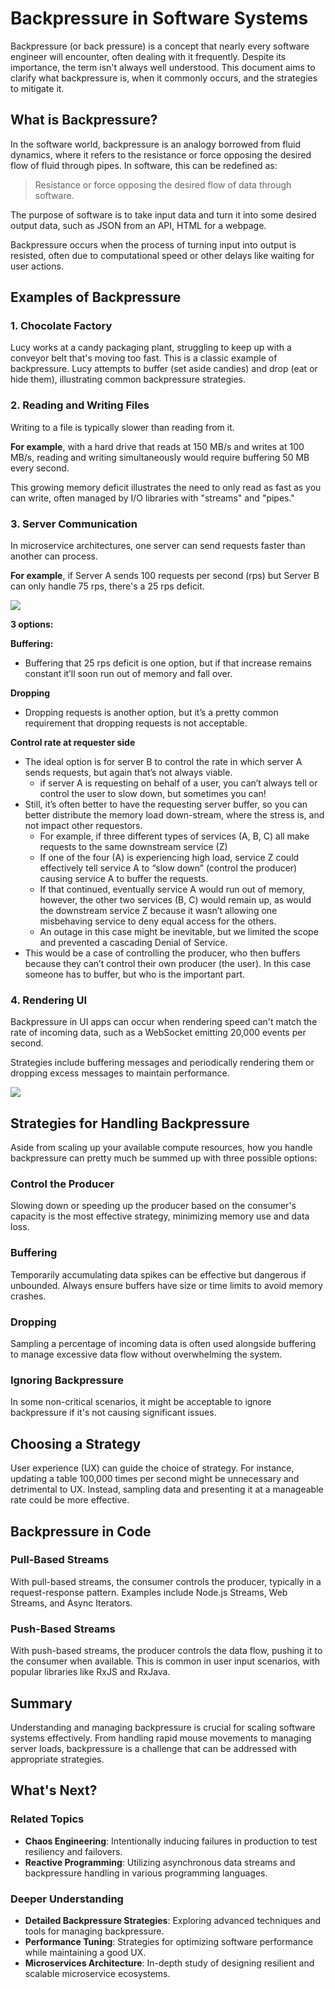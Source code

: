# Backpressure in Software Systems

Backpressure (or back pressure) is a concept that nearly every software engineer will encounter, often dealing with it frequently. Despite its importance, the term isn't always well understood. This document aims to clarify what backpressure is, when it commonly occurs, and the strategies to mitigate it.

## What is Backpressure?

In the software world, backpressure is an analogy borrowed from fluid dynamics, where it refers to the resistance or force opposing the desired flow of fluid through pipes. In software, this can be redefined as:

> Resistance or force opposing the desired flow of data through software.

The purpose of software is to take input data and turn it into some desired output data, such as JSON from an API, HTML for a webpage.

Backpressure occurs when the process of turning input into output is resisted, often due to computational speed or other delays like waiting for user actions.

## Examples of Backpressure

### 1. Chocolate Factory
Lucy works at a candy packaging plant, struggling to keep up with a conveyor belt that's moving too fast. This is a classic example of backpressure. Lucy attempts to buffer (set aside candies) and drop (eat or hide them), illustrating common backpressure strategies.

### 2. Reading and Writing Files
Writing to a file is typically slower than reading from it. 

**For example**, with a hard drive that reads at 150 MB/s and writes at 100 MB/s, reading and writing simultaneously would require buffering 50 MB every second. 

This growing memory deficit illustrates the need to only read as fast as you can write, often managed by I/O libraries with "streams" and "pipes."

### 3. Server Communication
In microservice architectures, one server can send requests faster than another can process.

**For example**, if Server A sends 100 requests per second (rps) but Server B can only handle 75 rps, there's a 25 rps deficit.

![](https://miro.medium.com/v2/resize:fit:720/format:webp/1*ZQWlVVyCANAmgUKJU9xUlw.gif)

**3 options:**

**Buffering:**
- Buffering that 25 rps deficit is one option, but if that increase remains constant it’ll soon run out of memory and fall over.

**Dropping**
- Dropping requests is another option, but it’s a pretty common requirement that dropping requests is not acceptable.

**Control rate at requester side**
- The ideal option is for server B to control the rate in which server A sends requests, but again that’s not always viable.
	- if server A is requesting on behalf of a user, you can’t always tell or control the user to slow down, but sometimes you can! 
- Still, it’s often better to have the requesting server buffer, so you can better distribute the memory load down-stream, where the stress is, and not impact other requestors.
	- For example, if three different types of services (A, B, C) all make requests to the same downstream service (Z)  
	- If one of the four (A) is experiencing high load, service Z could effectively tell service A to “slow down” (control the producer) causing service A to buffer the requests. 
	- If that continued, eventually service A would run out of memory, however, the other two services (B, C) would remain up, as would the downstream service Z because it wasn’t allowing one misbehaving service to deny equal access for the others. 
	- An outage in this case might be inevitable, but we limited the scope and prevented a cascading Denial of Service. 
- This would be a case of controlling the producer, who then buffers because they can’t control their own producer (the user). In this case someone has to buffer, but who is the important part.


### 4. Rendering UI
Backpressure in UI apps can occur when rendering speed can't match the rate of incoming data, such as a WebSocket emitting 20,000 events per second. 

Strategies include buffering messages and periodically rendering them or dropping excess messages to maintain performance.

![](https://miro.medium.com/v2/resize:fit:640/format:webp/1*feQArAYERutZ451cMQSV6w.gif)

## Strategies for Handling Backpressure
Aside from scaling up your available compute resources, how you handle backpressure can pretty much be summed up with three possible options:

### Control the Producer
Slowing down or speeding up the producer based on the consumer's capacity is the most effective strategy, minimizing memory use and data loss.

### Buffering
Temporarily accumulating data spikes can be effective but dangerous if unbounded. Always ensure buffers have size or time limits to avoid memory crashes.

### Dropping
Sampling a percentage of incoming data is often used alongside buffering to manage excessive data flow without overwhelming the system.

### Ignoring Backpressure
In some non-critical scenarios, it might be acceptable to ignore backpressure if it's not causing significant issues.

## Choosing a Strategy

User experience (UX) can guide the choice of strategy. For instance, updating a table 100,000 times per second might be unnecessary and detrimental to UX. Instead, sampling data and presenting it at a manageable rate could be more effective.

## Backpressure in Code

### Pull-Based Streams
With pull-based streams, the consumer controls the producer, typically in a request-response pattern. Examples include Node.js Streams, Web Streams, and Async Iterators.

### Push-Based Streams
With push-based streams, the producer controls the data flow, pushing it to the consumer when available. This is common in user input scenarios, with popular libraries like RxJS and RxJava.

## Summary

Understanding and managing backpressure is crucial for scaling software systems effectively. From handling rapid mouse movements to managing server loads, backpressure is a challenge that can be addressed with appropriate strategies.

## What's Next?

### Related Topics
- **Chaos Engineering**: Intentionally inducing failures in production to test resiliency and failovers.
- **Reactive Programming**: Utilizing asynchronous data streams and backpressure handling in various programming languages.

### Deeper Understanding
- **Detailed Backpressure Strategies**: Exploring advanced techniques and tools for managing backpressure.
- **Performance Tuning**: Strategies for optimizing software performance while maintaining a good UX.
- **Microservices Architecture**: In-depth study of designing resilient and scalable microservice ecosystems.


